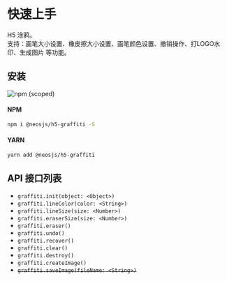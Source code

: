 # 快速上手

H5 涂鸦。  
支持：画笔大小设置、橡皮擦大小设置、画笔颜色设置、撤销操作、打LOGO水印、生成图片 等功能。

## 安装
![npm (scoped)](https://img.shields.io/npm/v/@neosjs/h5-graffiti)
#### NPM
```sh
npm i @neosjs/h5-graffiti -S
```
#### YARN
```sh
yarn add @neosjs/h5-graffiti
```

## API 接口列表

- `graffiti.init(object: <Object>)` 
- `graffiti.lineColor(color: <String>)`
- `graffiti.lineSize(size: <Number>)`
- `graffiti.eraserSize(size: <Number>)`
- `graffiti.eraser()`
- `graffiti.undo()`
- `graffiti.recover()`
- `graffiti.clear()`
- `graffiti.destroy()`
- `graffiti.createImage()`
- ~~`graffiti.saveImage(fileName: <String>)`~~
